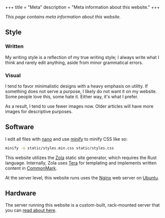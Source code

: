 +++
title = "Meta"
description = "Meta information about this website."
+++

*This page contains meta information about this website.*

## Style

### Written

My writing style is a reflection of my true writing style; I always write what I
think and rarely edit anything, aside from minor grammatical errors.

### Visual

I tend to favor minimalistic designs with a heavy emphasis on utility. If
something does not serve a purpose, I likely do not want it on my website. Some
people love this, some hate it. Either way, it's what I prefer.

As a result, I tend to use fewer images now. Older articles will have more
images for descriptive purposes.

## Software

I edit all files with [nano](https://nano-editor.org) and use
[minify](https://github.com/tdewolff/minify/tree/master/cmd/minify) to minify
CSS like so:

```sh
minify -o static/styles.min.css static/styles.css
```

This website utilizes the [Zola](https://getzola.org) static site
generator, which requires the Rust language. Internally, Zola uses
[Tera](https://tera.netlify.app) for templating and implements written content
in [CommonMark](https://commonmark.org).

At the server level, this website runs uses the [Nginx](https://nginx.org) web
server on [Ubuntu](https://ubuntu.com).

## Hardware

The server running this website is a custom-built, rack-mounted server that you
can [read about here](/blog/server-build/).
